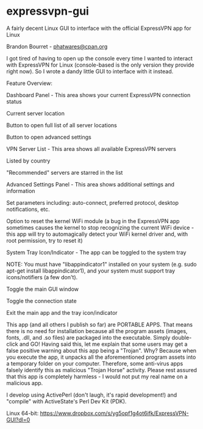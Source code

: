 # expressvpn-gui
A fairly decent Linux GUI to interface with the official ExpressVPN app for Linux

Brandon Bourret - phatwares@cpan.org

I got tired of having to open up the console every time I wanted to interact with ExpressVPN for Linux (console-based is the only version they provide right now). So I wrote a dandy little GUI to interface with it instead.

Feature Overview:

Dashboard Panel - This area shows your current ExpressVPN connection status

   Current server location
   
   Button to open full list of all server locations
   
   Button to open advanced settings

VPN Server List - This area shows all available ExpressVPN servers

   Listed by country
   
   "Recommended" servers are starred in the list

Advanced Settings Panel - This area shows additional settings and information

   Set parameters including: auto-connect, preferred protocol, desktop notifications, etc.
   
   Option to reset the kernel WiFi module (a bug in the ExpressVPN app sometimes causes the kernel to stop recognizing the current WiFi device -
   this app will try to automagically detect your WiFi kernel driver and, with root permission, try to reset it)

System Tray Icon/Indicator - The app can be toggled to the system tray

   NOTE: You must have "libappindicator1" installed on your system (e.g. sudo apt-get install libappindicator1), and your system must support
   tray icons/notifiers (a few don't).
   
   Toggle the main GUI window
   
   Toggle the connection state
   
   Exit the main app and the tray icon/indicator

This app (and all others I publish so far) are PORTABLE APPS. That means there is no need for installation because all the program assets (images, fonts, .dll, and .so files) are packaged into the executable. Simply double-click and GO! Having said this, let me explain that some users may get a false positive warning about this app being a "Trojan". Why? Because when you execute the app, it unpacks all the aforementioned program assets into a temporary folder on your computer. Therefore, some anti-virus apps falsely identify this as malicious "Trojan Horse" activity. Please rest assured that this app is completely harmless - I would not put my real name on a malicious app.

I develop using ActivePerl (don't laugh, it's rapid development!) and "compile" with ActiveState's Perl Dev Kit (PDK).

Linux 64-bit: https://www.dropbox.com/s/yg5opf1g4ot6ifk/ExpressVPN-GUI?dl=0
